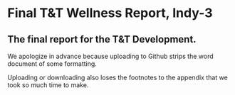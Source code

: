# Final T&T Wellness Report, Indy-3
## The final report for the T&amp;T Development.

We apologize in advance because uploading to Github strips the word document of some formatting.

Uploading or downloading also loses the footnotes to the appendix that we took so much time to make.
